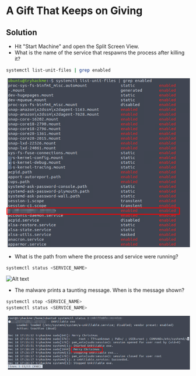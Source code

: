 # A Gift That Keeps on Giving

## Solution
- Hit "Start Machine" and open the Split Screen View.
- What is the name of the service that respawns the process after killing it?
```bash
systemctl list-unit-files | grep enabled
```

![Alt text](image.png)

- What is the path from where the process and service were running?
```bash
systemctl status <SERVICE_NAME>
```

![Alt text](image-1png)

- The malware prints a taunting message. When is the message shown? 
```bash
systemctl stop <SERVICE_NAME>
systemctl status <SERVICE_NAME>
```

![Alt text](image-2.png)
